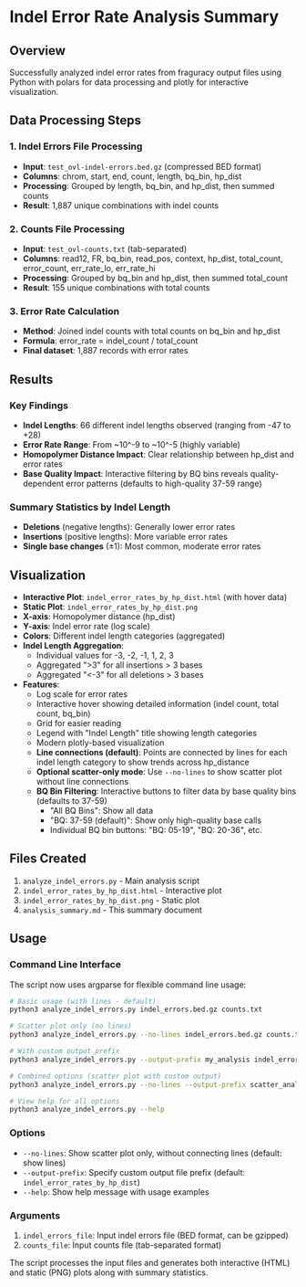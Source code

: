 # Indel Error Rate Analysis Summary

## Overview

Successfully analyzed indel error rates from fraguracy output files using Python with polars for data processing and plotly for interactive visualization.

## Data Processing Steps

### 1. Indel Errors File Processing

- **Input**: `test_ovl-indel-errors.bed.gz` (compressed BED format)
- **Columns**: chrom, start, end, count, length, bq_bin, hp_dist
- **Processing**: Grouped by length, bq_bin, and hp_dist, then summed counts
- **Result**: 1,887 unique combinations with indel counts

### 2. Counts File Processing  

- **Input**: `test_ovl-counts.txt` (tab-separated)
- **Columns**: read12, FR, bq_bin, read_pos, context, hp_dist, total_count, error_count, err_rate_lo, err_rate_hi
- **Processing**: Grouped by bq_bin and hp_dist, then summed total_count
- **Result**: 155 unique combinations with total counts

### 3. Error Rate Calculation

- **Method**: Joined indel counts with total counts on bq_bin and hp_dist
- **Formula**: error_rate = indel_count / total_count
- **Final dataset**: 1,887 records with error rates

## Results

### Key Findings

- **Indel Lengths**: 66 different indel lengths observed (ranging from -47 to +28)
- **Error Rate Range**: From ~10^-9 to ~10^-5 (highly variable)
- **Homopolymer Distance Impact**: Clear relationship between hp_dist and error rates
- **Base Quality Impact**: Interactive filtering by BQ bins reveals quality-dependent error patterns (defaults to high-quality 37-59 range)

### Summary Statistics by Indel Length

- **Deletions** (negative lengths): Generally lower error rates
- **Insertions** (positive lengths): More variable error rates  
- **Single base changes** (±1): Most common, moderate error rates

## Visualization

- **Interactive Plot**: `indel_error_rates_by_hp_dist.html` (with hover data)
- **Static Plot**: `indel_error_rates_by_hp_dist.png`
- **X-axis**: Homopolymer distance (hp_dist)
- **Y-axis**: Indel error rate (log scale)
- **Colors**: Different indel length categories (aggregated)
- **Indel Length Aggregation**:
  - Individual values for -3, -2, -1, 1, 2, 3
  - Aggregated ">3" for all insertions > 3 bases
  - Aggregated "<-3" for all deletions > 3 bases
- **Features**:
  - Log scale for error rates
  - Interactive hover showing detailed information (indel count, total count, bq_bin)
  - Grid for easier reading
  - Legend with "Indel Length" title showing length categories
  - Modern plotly-based visualization
  - **Line connections (default)**: Points are connected by lines for each indel length category to show trends across hp_distance
  - **Optional scatter-only mode**: Use `--no-lines` to show scatter plot without line connections
  - **BQ Bin Filtering**: Interactive buttons to filter data by base quality bins (defaults to 37-59)
    - "All BQ Bins": Show all data
    - "BQ: 37-59 (default)": Show only high-quality base calls
    - Individual BQ bin buttons: "BQ: 05-19", "BQ: 20-36", etc.

## Files Created

1. `analyze_indel_errors.py` - Main analysis script
2. `indel_error_rates_by_hp_dist.html` - Interactive plot
3. `indel_error_rates_by_hp_dist.png` - Static plot  
4. `analysis_summary.md` - This summary document

## Usage

### Command Line Interface

The script now uses argparse for flexible command line usage:

```bash
# Basic usage (with lines - default)
python3 analyze_indel_errors.py indel_errors.bed.gz counts.txt

# Scatter plot only (no lines)
python3 analyze_indel_errors.py --no-lines indel_errors.bed.gz counts.txt

# With custom output prefix
python3 analyze_indel_errors.py --output-prefix my_analysis indel_errors.bed.gz counts.txt

# Combined options (scatter plot with custom output)
python3 analyze_indel_errors.py --no-lines --output-prefix scatter_analysis indel_errors.bed.gz counts.txt

# View help for all options
python3 analyze_indel_errors.py --help
```

### Options

- `--no-lines`: Show scatter plot only, without connecting lines (default: show lines)
- `--output-prefix`: Specify custom output file prefix (default: `indel_error_rates_by_hp_dist`)
- `--help`: Show help message with usage examples

### Arguments

1. `indel_errors_file`: Input indel errors file (BED format, can be gzipped)
2. `counts_file`: Input counts file (tab-separated format)

The script processes the input files and generates both interactive (HTML) and static (PNG) plots along with summary statistics.
